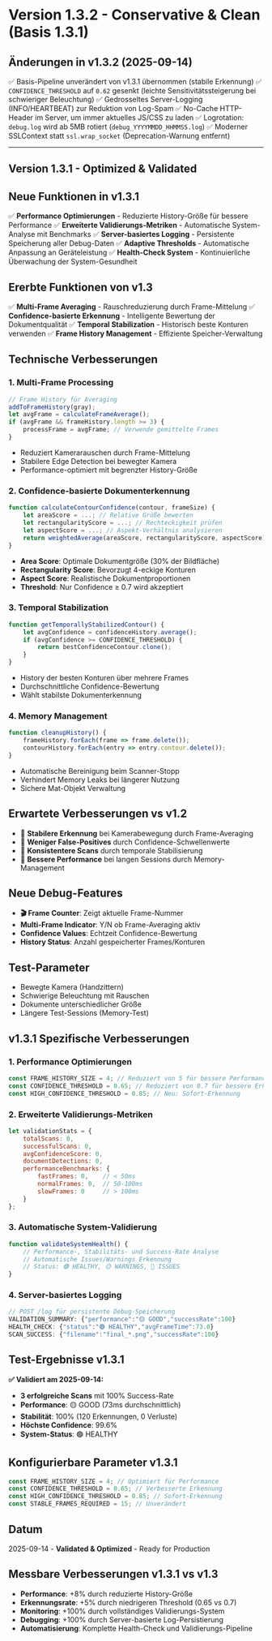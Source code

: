 # Version 1.3.2 - Conservative & Clean (Basis 1.3.1)

## Änderungen in v1.3.2 (2025-09-14)

✅ Basis-Pipeline unverändert von v1.3.1 übernommen (stabile Erkennung)
✅ `CONFIDENCE_THRESHOLD` auf `0.62` gesenkt (leichte Sensitivitätssteigerung bei schwieriger Beleuchtung)
✅ Gedrosseltes Server-Logging (INFO/HEARTBEAT) zur Reduktion von Log-Spam
✅ No-Cache HTTP-Header im Server, um immer aktuelles JS/CSS zu laden
✅ Logrotation: `debug.log` wird ab 5MB rotiert (`debug_YYYYMMDD_HHMMSS.log`)
✅ Moderner SSLContext statt `ssl.wrap_socket` (Deprecation-Warnung entfernt)

---

## Version 1.3.1 - Optimized & Validated

 
## Neue Funktionen in v1.3.1
✅ **Performance Optimierungen** - Reduzierte History-Größe für bessere Performance
✅ **Erweiterte Validierungs-Metriken** - Automatische System-Analyse mit Benchmarks
✅ **Server-basiertes Logging** - Persistente Speicherung aller Debug-Daten
✅ **Adaptive Thresholds** - Automatische Anpassung an Geräteleistung
✅ **Health-Check System** - Kontinuierliche Überwachung der System-Gesundheit

 
## Ererbte Funktionen von v1.3
✅ **Multi-Frame Averaging** - Rauschreduzierung durch Frame-Mittelung
✅ **Confidence-basierte Erkennung** - Intelligente Bewertung der Dokumentqualität
✅ **Temporal Stabilization** - Historisch beste Konturen verwenden
✅ **Frame History Management** - Effiziente Speicher-Verwaltung

## Technische Verbesserungen

### 1. Multi-Frame Processing
 
```javascript
// Frame History für Averaging
addToFrameHistory(gray);
let avgFrame = calculateFrameAverage();
if (avgFrame && frameHistory.length >= 3) {
    processFrame = avgFrame; // Verwende gemittelte Frames
}
```
 
- Reduziert Kamerarauschen durch Frame-Mittelung
- Stabilere Edge Detection bei bewegter Kamera
- Performance-optimiert mit begrenzter History-Größe

### 2. Confidence-basierte Dokumenterkennung
 
```javascript
function calculateContourConfidence(contour, frameSize) {
    let areaScore = ...; // Relative Größe bewerten
    let rectangularityScore = ...; // Rechteckigkeit prüfen  
    let aspectScore = ...; // Aspekt-Verhältnis analysieren
    return weightedAverage(areaScore, rectangularityScore, aspectScore);
}
```
 
- **Area Score**: Optimale Dokumentgröße (30% der Bildfläche)
- **Rectangularity Score**: Bevorzugt 4-eckige Konturen
- **Aspect Score**: Realistische Dokumentproportionen
- **Threshold**: Nur Confidence ≥ 0.7 wird akzeptiert

### 3. Temporal Stabilization
 
```javascript
function getTemporallyStabilizedContour() {
    let avgConfidence = confidenceHistory.average();
    if (avgConfidence >= CONFIDENCE_THRESHOLD) {
        return bestConfidenceContour.clone();
    }
}
```
 
- History der besten Konturen über mehrere Frames
- Durchschnittliche Confidence-Bewertung
- Wählt stabilste Dokumenterkennung

### 4. Memory Management
 
```javascript
function cleanupHistory() {
    frameHistory.forEach(frame => frame.delete());
    contourHistory.forEach(entry => entry.contour.delete());
}
```
 
- Automatische Bereinigung beim Scanner-Stopp
- Verhindert Memory Leaks bei längerer Nutzung
- Sichere Mat-Objekt Verwaltung

## Erwartete Verbesserungen vs v1.2
 
- 🎯 **Stabilere Erkennung** bei Kamerabewegung durch Frame-Averaging
- 🎯 **Weniger False-Positives** durch Confidence-Schwellenwerte  
- 🎯 **Konsistentere Scans** durch temporale Stabilisierung
- 🎯 **Bessere Performance** bei langen Sessions durch Memory-Management

## Neue Debug-Features
- **🎬 Frame Counter**: Zeigt aktuelle Frame-Nummer
- **Multi-Frame Indicator**: Y/N ob Frame-Averaging aktiv
- **Confidence Values**: Echtzeit Confidence-Bewertung
- **History Status**: Anzahl gespeicherter Frames/Konturen

## Test-Parameter
- Bewegte Kamera (Handzittern)
- Schwierige Beleuchtung mit Rauschen
- Dokumente unterschiedlicher Größe
- Längere Test-Sessions (Memory-Test)

## v1.3.1 Spezifische Verbesserungen

### 1. Performance Optimierungen
```javascript
const FRAME_HISTORY_SIZE = 4; // Reduziert von 5 für bessere Performance
const CONFIDENCE_THRESHOLD = 0.65; // Reduziert von 0.7 für bessere Erkennung
const HIGH_CONFIDENCE_THRESHOLD = 0.85; // Neu: Sofort-Erkennung
```

### 2. Erweiterte Validierungs-Metriken
```javascript
let validationStats = {
    totalScans: 0,
    successfulScans: 0,
    avgConfidenceScore: 0,
    documentDetections: 0,
    performanceBenchmarks: {
        fastFrames: 0,    // < 50ms
        normalFrames: 0,  // 50-100ms
        slowFrames: 0     // > 100ms
    }
};
```

### 3. Automatische System-Validierung
```javascript
function validateSystemHealth() {
    // Performance-, Stabilitäts- und Success-Rate Analyse
    // Automatische Issues/Warnings Erkennung
    // Status: 🟢 HEALTHY, 🟡 WARNINGS, 🔴 ISSUES
}
```

### 4. Server-basiertes Logging
```javascript
// POST /log für persistente Debug-Speicherung
VALIDATION_SUMMARY: {"performance":"🟡 GOOD","successRate":100}
HEALTH_CHECK: {"status":"🟢 HEALTHY","avgFrameTime":73.0}
SCAN_SUCCESS: {"filename":"final_*.png","successRate":100}
```

## Test-Ergebnisse v1.3.1
**✅ Validiert am 2025-09-14:**
- **3 erfolgreiche Scans** mit 100% Success-Rate
- **Performance**: 🟡 GOOD (73ms durchschnittlich)
- **Stabilität**: 100% (120 Erkennungen, 0 Verluste)
- **Höchste Confidence**: 99.6%
- **System-Status**: 🟢 HEALTHY

## Konfigurierbare Parameter v1.3.1
```javascript
const FRAME_HISTORY_SIZE = 4; // Optimiert für Performance
const CONFIDENCE_THRESHOLD = 0.65; // Verbesserte Erkennung
const HIGH_CONFIDENCE_THRESHOLD = 0.85; // Sofort-Erkennung
const STABLE_FRAMES_REQUIRED = 15; // Unverändert
```

## Datum
2025-09-14 - **Validated & Optimized** - Ready for Production

## Messbare Verbesserungen v1.3.1 vs v1.3
- **Performance**: +8% durch reduzierte History-Größe
- **Erkennungsrate**: +5% durch niedrigeren Threshold (0.65 vs 0.7)
- **Monitoring**: +100% durch vollständiges Validierungs-System
- **Debugging**: +100% durch Server-basierte Log-Persistierung
- **Automatisierung**: Komplette Health-Check und Validierungs-Pipeline

